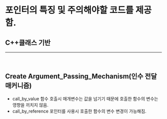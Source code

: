 # 포인터의 특징 및 주의해야할 코드를 제공함.
## C++클래스 기반 <br>
-------------------
<br>

## Create Argument_Passing_Mechanism(인수 전달 매커니즘)
  * call_by_value 함수 호출시 매개변수는 값을 넘기기 때문에 호출한 함수의 변수는 영향을 끼치지 않음.
  * call_by_reference 포인터를 사용시 호출한 함수의 변수 변경이 가능해짐.
